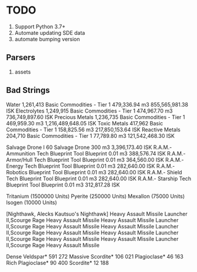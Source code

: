 # TODO

1. Support Python 3.7+
1. Automate updating SDE data
1. automate bumping version

## Parsers
1. assets

## Bad Strings


Water	1,261,413	Basic Commodities - Tier 1			479,336.94 m3	855,565,981.38 ISK
Electrolytes	1,249,915	Basic Commodities - Tier 1			474,967.70 m3	736,749,897.60 ISK
Precious Metals	1,236,735	Basic Commodities - Tier 1			469,959.30 m3	1,216,489,648.05 ISK
Toxic Metals	417,962	Basic Commodities - Tier 1			158,825.56 m3	217,850,153.64 ISK
Reactive Metals	204,710	Basic Commodities - Tier 1			77,789.80 m3	121,542,468.30 ISK


Salvage Drone I	60	Salvage Drone			300 m3	3,396,173.40 ISK
R.A.M.- Ammunition Tech Blueprint		Tool Blueprint			0.01 m3	388,576.74 ISK
R.A.M.- Armor/Hull Tech Blueprint		Tool Blueprint			0.01 m3	364,560.00 ISK
R.A.M.- Energy Tech Blueprint		Tool Blueprint			0.01 m3	282,640.00 ISK
R.A.M.- Robotics Blueprint		Tool Blueprint			0.01 m3	282,640.00 ISK
R.A.M.- Shield Tech Blueprint		Tool Blueprint			0.01 m3	282,640.00 ISK
R.A.M.- Starship Tech Blueprint		Tool Blueprint			0.01 m3	312,817.28 ISK

Tritanium (1500000 Units)
Pyerite (250000 Units)
Mexallon (75000 Units)
Isogen (10000 Units)

[Nighthawk, Alecks Kautsuo's Nighthawk]
Heavy Assault Missile Launcher II,Scourge Rage Heavy Assault Missile
Heavy Assault Missile Launcher II,Scourge Rage Heavy Assault Missile
Heavy Assault Missile Launcher II,Scourge Rage Heavy Assault Missile
Heavy Assault Missile Launcher II,Scourge Rage Heavy Assault Missile
Heavy Assault Missile Launcher II,Scourge Rage Heavy Assault Missile



Dense Veldspar*	591 272
Massive Scordite*	106 021
Plagioclase*	46 163
Rich Plagioclase*	90 400
Scordite*	12 188
